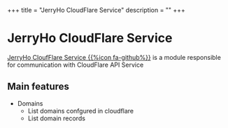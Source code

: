 +++
title = "JerryHo CloudFlare Service"
description = ""
+++

# JerryHo CloudFlare Service
[JerryHo CloufFlare Service {{%icon fa-github%}}](https://github.com/jerryhoio/cloudflare) is a module responsible for communication with CloudFlare API Service

## Main features

* Domains
  * List domains confgured in cloudflare
  * List domain records
